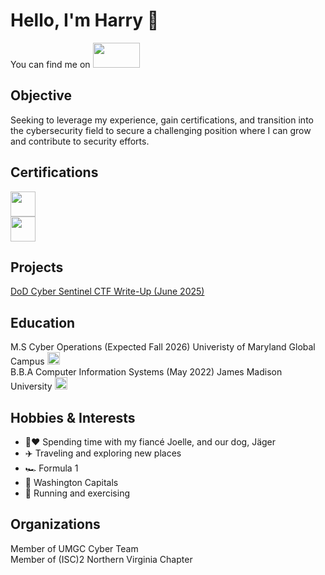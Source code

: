 # Hello, I'm Harry :wave:
You can find me on <a href="https://linkedin.com/in/harrychallis/" target="_blank"><img src="https://custom-icon-badges.demolab.com/badge/LinkedIn-0A66C2?logo=linkedin-white&logoColor=fff" width="75" height="40"/></a>

## Objective
Seeking to leverage my experience, gain certifications, and transition into the cybersecurity field to secure a challenging position where I can grow and contribute to security efforts.

## Certifications
<p align="left">
  <a href="https://www.credly.com/badges/02ea622c-ffb6-40bb-be3a-30693ca0fb6e/linked_in_profile" target="_blank" rel="noopener noreferrer">
    <img src="https://img.shields.io/badge/-Security%2B-FF0000?&style=for-the-badge&logo=CompTIA&logoColor=white" height="40"/>
  </a>
  <br/>
  <a href="https://www.credly.com/badges/83703f53-eeb4-44fc-81bd-3e6b2a508096" target="_blank" rel="noopener noreferrer">
    <img src="https://img.shields.io/badge/-Certified%20in%20Cybersecurity-005AA7?&style=for-the-badge&logo=ISC2&logoColor=white" height="40"/>
  </a>
</p>

## Projects
<a href="https://github.com/Harry-Hacks/DoDCyberSentinelJune2025">DoD Cyber Sentinel CTF Write-Up (June 2025)</a>

## Education
M.S Cyber Operations (Expected Fall 2026) Univeristy  of Maryland Global Campus <a href="#"><img src="https://cdn.brandfetch.io/idcQjDa9u5/w/400/h/400/theme/dark/icon.jpeg?c=1dxbfHSJFAPEGdCLU4o5B" width="20" height="20"></a>   
B.B.A Computer Information Systems (May 2022) James Madison University <a href="#"><img src="https://cdn.brandfetch.io/idnACab9-H/w/400/h/400/theme/dark/icon.jpeg?c=1dxbfHSJFAPEGdCLU4o5B" width="20" height="20"></a>

## Hobbies & Interests
- 🐶❤️ Spending time with my fiancé Joelle, and our dog, Jäger
- ✈️ Traveling and exploring new places
- 🏎️ Formula 1
- 🏒 Washington Capitals
- 🏃 Running and exercising

## Organizations
Member of UMGC Cyber Team  
Member of (ISC)2 Northern Virginia Chapter
